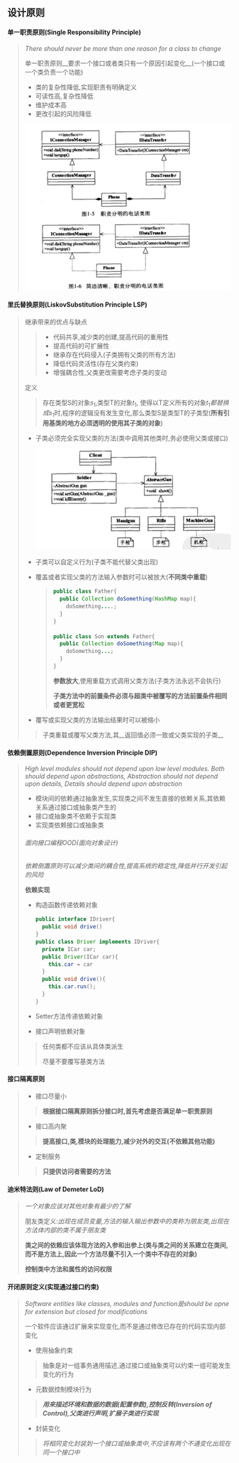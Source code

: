 ## 设计原则

#### 单一职责原则(Single Responsibility Principle)

> _There should never be more than one reason for a class to change_
>
> 单一职责原则__要求一个接口或者类只有一个原因引起变化__(一个接口或一个类负责一个功能)
>
> - 类的复杂性降低,实现职责有明确定义
> - 可读性高,复杂性降低
> - 维护成本高
> - 更改引起的风险降低
>
> ![image-20211020204019384](image-20211020204019384-4733621.png) 

#### 里氏替换原则(LiskovSubstitution Principle LSP)

> 继承带来的优点与缺点
>
> > - 代码共享,减少类的创建,提高代码的重用性
> > - 提高代码的可扩展性
> > - 继承存在代码侵入(子类拥有父类的所有方法)
> > - 降低代码灵活性(存在父类约束)
> > - 增强耦合性,父类更改需要考虑子类的变动
>
> 定义
>
> > 存在类型S的对象$s_1$,类型T的对象$t_1$, 使得以T定义所有的对象$t_1 都替换成 s_1$时,程序的逻辑没有发生变化,那么类型S是类型T的子类型(__所有引用基类的地方必须透明的使用其子类的对象__)
>
> - 子类必须完全实现父类的方法(类中调用其他类时,务必使用父类或接口)
>
>   ![image-20211020205949719](image-20211020205949719-4734791.png) 
>
> - 子类可以自定义行为(子类不能代替父类出现)
>
> - 覆盖或者实现父类的方法输入参数时可以被放大(__不同类中重载__)
>
>   > ~~~java
>   > public class Father{
>   >   public Collection doSomething(HashMap map){
>   >     doSomething....;
>   >   }
>   > }
>   > 
>   > public class Son extends Father{
>   >   public Collection doSomething(Map map){
>   >     doSomething...;
>   >   }
>   > }
>   > ~~~
>   >
>   > __参数放大__,使用重载方式调用父类方法(子类方法永远不会执行)
>   >
>   > __子类方法中的前置条件必须与超类中被覆写的方法前置条件相同或者更宽松__
>
> - 覆写或实现父类的方法输出结果时可以被缩小
>
> > 子类重载或覆写父类方法,其__返回值必须一致或父类实现的子类__

#### 依赖倒置原则(Dependence Inversion Principle  DIP)

> _High level modules should not depend upon low level modules. Both should depend upon abstractions, Abstraction should not depend upon details, Details should depend upon abstraction_
>
> - 模块间的依赖通过抽象发生,实现类之间不发生直接的依赖关系,其依赖关系通过接口或抽象类产生的
> - 接口或抽象类不依赖于实现类
> - 实现类依赖接口或抽象类
>
> ###### 面向接口编程OOD(面向对象设计)
>
> _依赖倒置原则可以减少类间的耦合性,提高系统的稳定性,降低并行开发引起的风险_
>
> __依赖实现__
>
> - 构造函数传递依赖对象
>
>   ~~~java
>   public interface IDriver{
>     public void drive()
>   }
>   public class Driver implements IDriver{
>     private ICar car;
>     public Driver(ICar car){
>       this.car = car
>     }
>     public void drive(){
>       this.car.run();
>     }
>   }
>   ~~~
>
> - Setter方法传递依赖对象
>
> - 接口声明依赖对象
>
> > 任何类都不应该从具体类派生
> >
> > 尽量不要覆写基类方法

#### 接口隔离原则

> - 接口尽量小
>
> > __根据接口隔离原则拆分接口时,首先考虑是否满足单一职责原则__
>
> - 接口高内聚
>
> > __提高接口,类,模块的处理能力,减少对外的交互(不依赖其他功能)__
>
> - 定制服务
>
> > __只提供访问者需要的方法__

#### 迪米特法则(Law of Demeter LoD)

> _一个对象应该对其他对象有最少的了解_
>
> 朋友类定义:_出现在成员变量,方法的输入输出参数中的类称为朋友类,出现在方法体内部的类不属于朋友类_
>
> __类之间的依赖应该体现方法的入参和出参上(类与类之间的关系建立在类间,而不是方法上,因此一个方法尽量不引入一个类中不存在的对象)__
>
> __控制类中方法和属性的访问权限__

#### 开闭原则定义(实现通过接口约束)

> _Software entities like classes, modules and function是should be opne for extension but closed for modifications_
>
> 一个软件应该通过扩展来实现变化,而不是通过修改已存在的代码实现内部变化
>
> -  使用抽象约束
>
> > 抽象是对一组事务通用描述,通过接口或抽象类可以约束一组可能发生变化的行为
>
> - 元数据控制模块行为
>
> > ___用来描述环境和数据的数据(配置参数),控制反转(Inversion of Control),父类进行声明,扩展子类进行实现___
>
> - 封装变化
>
> > _将相同变化封装到一个接口或抽象类中,不应该有两个不通变化出现在同一个接口中_







